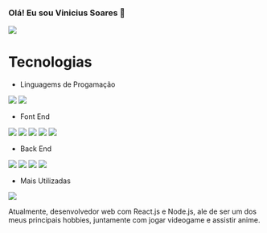 ### Olá! Eu sou Vinicius Soares 👋

<img aalt='badged' src='https://github-readme-stats.vercel.app/api?username=viniciuSoaress&theme=blue-green'>

# Tecnologias

  - Linguagems de Progamação
<div>
<img aalt='badged' src='https://img.shields.io/badge/JavaScript-F7DF1E?style=for-the-badge&logo=javascript&logoColor=black'>
<img aalt='badged' src='https://img.shields.io/badge/TypeScript-007ACC?style=for-the-badge&logo=typescript&logoColor=white'>
</div>

  - Font End
<div>
<img aalt='badged' src='https://img.shields.io/badge/React-20232A?style=for-the-badge&logo=react&logoColor=61DAFB'>
<img aalt='badged' src='https://img.shields.io/badge/CSS3-1572B6?style=for-the-badge&logo=css3&logoColor=white'>
<img aalt='badged' src='https://img.shields.io/badge/HTML5-E34F26?style=for-the-badge&logo=html5&logoColor=white'>
<img aalt='badged' src='	https://img.shields.io/badge/Tailwind_CSS-38B2AC?style=for-the-badge&logo=tailwind-css&logoColor=white'>
<img aalt='badged' src='https://img.shields.io/badge/Vercel-000000?style=for-the-badge&logo=vercel&logoColor=white'>
</div>

  - Back End
<div>
<img aalt='badged' src='https://img.shields.io/badge/Node.js-43853D?style=for-the-badge&logo=node.js&logoColor=white'>
<img aalt='badged' src='https://img.shields.io/badge/PostgreSQL-316192?style=for-the-badge&logo=postgresql&logoColor=white'>
<img aalt='badged' src='https://img.shields.io/badge/Express.js-404D59?style=for-the-badge'>
<img aalt='badged' src='https://img.shields.io/badge/Prisma-3982CE?style=for-the-badge&logo=Prisma&logoColor=white'>
</div>

  - Mais Utilizadas
    
<img aalt='badged' src='https://github-readme-stats.vercel.app/api/top-langs/?username=viniciuSoaress&theme=blue-green'>


Atualmente, desenvolvedor web com React.js e Node.js, ale de ser um dos meus principais hobbies, juntamente com jogar videogame e assistir anime.
